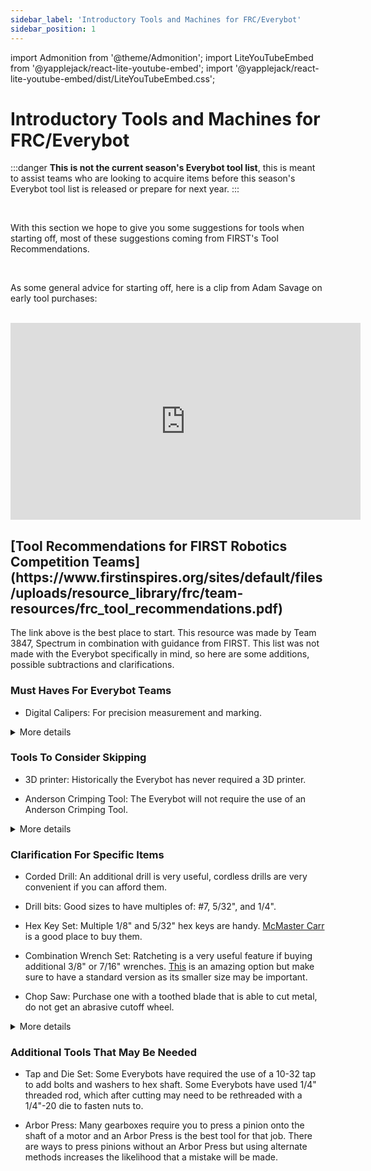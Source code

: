 ```yaml
---
sidebar_label: 'Introductory Tools and Machines for FRC/Everybot'
sidebar_position: 1
---
```


import Admonition from '@theme/Admonition';
import LiteYouTubeEmbed from '@yapplejack/react-lite-youtube-embed';
import '@yapplejack/react-lite-youtube-embed/dist/LiteYouTubeEmbed.css';

# Introductory Tools and Machines for FRC/Everybot

:::danger
**This is not the current season's Everybot tool list**, this is meant to assist teams who are looking to acquire items before this season's Everybot tool list is released or prepare for next year.
:::

<br />

With this section we hope to give you some suggestions for tools when starting off, most of these suggestions coming from FIRST's Tool Recommendations.

<br />

As some general advice for starting off, here is a clip from Adam Savage on early tool purchases:  

<br />

<div style={{ textAlign: 'center'}}>
<iframe width="560" height="315" src="https://www.youtube.com/embed/n5laGi3GO7M?si=NYpDQa7f01wlM4ni&amp;clip=Ugkxa4vnbPNX3zZ4lA0Xf2CLy-qP278sk7kG&amp;clipt=EP2LFhij-Bg" title="YouTube video player" frameborder="0" allow="accelerometer; autoplay; clipboard-write; encrypted-media; gyroscope; picture-in-picture; web-share" allowfullscreen="true"></iframe>
</div>

<h2> [Tool Recommendations for FIRST Robotics Competition Teams](https://www.firstinspires.org/sites/default/files/uploads/resource_library/frc/team-resources/frc_tool_recommendations.pdf) </h2>

The link above is the best place to start. This resource was made by Team 3847, Spectrum in combination with guidance from FIRST. This list was not made with the Everybot specifically in mind, so here are some additions, possible subtractions and clarifications.

### Must Haves For Everybot Teams

- Digital Calipers: For precision measurement and marking.

<details >
    <summary>
    More details
    </summary>
    <div>
        - Digital Calipers: When the Everybot is released or shortly after there will be Engineering drawings that will provide information to manufacture the various parts of the robot. Digital calipers are the best measurement tool for finding and scribing the location of the desired features in the Engineering drawings (typically holes).
    </div>
</details>

### Tools To Consider Skipping

- 3D printer: Historically the Everybot has never required a 3D printer.

- Anderson Crimping Tool: The Everybot will not require the use of an Anderson Crimping Tool.

<details >
    <summary>
    More details
    </summary>
    <div>
        - 3D printer: If your only goal this season is to build the Everybot, then a printer is not needed. Additionally if nobody on the team has experience using one it can be tough to gain experience during the season. That being said, it is an amazing purchase for students who wish to get experience using them and excellent for making improvements to the Everybot/designing and building your own robot.
        - Anderson Crimping Tool: Anderson connectors are amazing for making strong wire to wire connections but the Everybot has moved away from using them. Instead we use inline WAGOs which are significantly easier to use while still providing a great connection. 
    </div>
</details>

### Clarification For Specific Items

- Corded Drill: An additional drill is very useful, cordless drills are very convenient if you can afford them.

- Drill bits: Good sizes to have multiples of: #7, 5/32", and 1/4".

- Hex Key Set: Multiple 1/8" and 5/32" hex keys are handy. [McMaster Carr](https://www.mcmaster.com/products/hex-keys/l-keys-9/) is a good place to buy them.

- Combination Wrench Set: Ratcheting is a very useful feature if buying additional 3/8" or 7/16" wrenches. [This](https://www.andymark.com/products/3-8-in-and-7-16-in-double-box-ratcheting-socketing-wrench?via=Z2lkOi8vYW5keW1hcmsvV29ya2FyZWE6OkNhdGFsb2c6OkNhdGVnb3J5LzVhZjhhYmMyYmM2ZjZkNWUzNmYyMzM5Zg) is an amazing option but make sure to have a standard version as its smaller size may be important.
  
- Chop Saw: Purchase one with a toothed blade that is able to cut metal, do not get an abrasive cutoff wheel.

<details >
    <summary>
    More details
    </summary>
    <div>
        - Corded Drill: Typically the Everybot requires many holes to be drilled, having two drills is a great upgrade. Additionally cordless drills are always nice to have if you can afford them. You will also need additional drill bits. 
        - Hex Key Set: Everybots typically use 1/8", 5/32" and 3/16" more commonly than other sizes, having two or more 1/8" and 5/32" hex keys will be useful. Some components may require the usage of a metric set. Other components may require odd sizes. Sometimes you can get away with adding tape to the end of a slightly undersized hex key. Folding hex key sets are generally not recommended.
        <div>
        <Admonition type="tip" icon="💡" title="Additional Info">
        - 1/8" hex key = #10 button head bolts
        - 5/32" hex key = #10 socket head and 1/4"-20 button head bolts 
        - 3/16" hex key = 1/4"-20 socket head 
        - 3/8" wrench = #10 nut
  
        #10 (0.19") hardware is incredibly common in FRC and 1/4"-20 is also popular.
        </Admonition>
        </div>
    </div>
</details>

### Additional Tools That May Be Needed

- Tap and Die Set: Some Everybots have required the use of a 10-32 tap to add bolts and washers to hex shaft. Some Everybots have used 1/4" threaded rod, which after cutting may need to be rethreaded with a 1/4"-20 die to fasten nuts to.

- Arbor Press: Many gearboxes require you to press a pinion onto the shaft of a motor and an Arbor Press is the best tool for that job. There are ways to press pinions without an Arbor Press but using alternate methods increases the likelihood that a mistake will be made.

